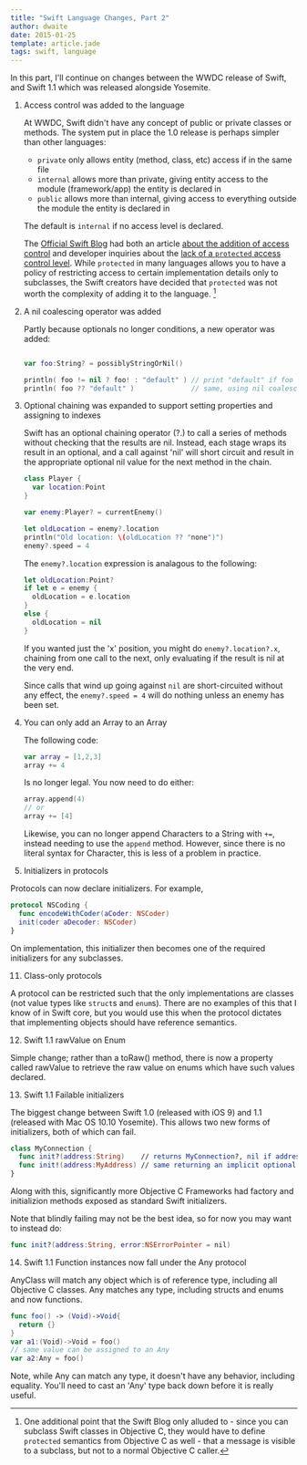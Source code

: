 ```yaml
---
title: "Swift Language Changes, Part 2"
author: dwaite
date: 2015-01-25
template: article.jade
tags: swift, language
---
```

In this part, I'll continue on changes between the WWDC release of Swift, 
and Swift 1.1 which was released alongside Yosemite.

1. Access control was added to the language

   At WWDC, Swift didn't have any concept of public or private classes or
   methods. The system put in place the 1.0 release is perhaps simpler than
   other languages:

   * `private`  only allows entity (method, class, etc) access if in the same 
                file
   * `internal` allows more than private, giving entity access to the module
                (framework/app) the entity is declared in
   * `public`   allows more than internal, giving access to everything outside
                the module the entity is declared in

   The default is `internal` if no access level is declared.

   The [Official Swift Blog] had both an article [about the addition of access
   control][Access Control Article] and developer inquiries about the [lack of
   a `protected` access control level][Protected Mode Article]. While
   `protected` in many languages allows you to have a policy of restricting
   access to certain implementation details only to subclasses, the Swift
   creators have decided that `protected` was not worth the complexity of
   adding it to the language. [^protected-note]

2. A nil coalescing operator was added

   Partly because optionals no longer conditions, a new operator was added:

   ```swift

   var foo:String? = possiblyStringOrNil()

   println( foo != nil ? foo! : "default" ) // print "default" if foo doesn't have a value
   println( foo ?? "default" )              // same, using nil coalescing operator
   ```

3. Optional chaining was expanded to support setting properties and assigning 
   to indexes

   Swift has an optional chaining operator (?.) to call a series of methods
   without checking that the results are nil. Instead, each stage wraps its
   result in an optional, and a call against 'nil' will short circuit and
   result in the appropriate optional nil value for the next method in the
   chain.

   ```swift
   class Player {
     var location:Point
   }

   var enemy:Player? = currentEnemy()

   let oldLocation = enemy?.location
   println("Old location: \(oldLocation ?? "none")")
   enemy?.speed = 4
   ```

   The `enemy?.location` expression is analagous to the following:

   ```swift
   let oldLocation:Point?
   if let e = enemy {
     oldLocation = e.location
   }
   else {
     oldLocation = nil
   }
   ```

   If you wanted just the 'x' position, you might do `enemy?.location?.x`,
   chaining from one call to the next, only evaluating if the result is nil at
   the very end.

   Since calls that wind up going against `nil` are short-circuited without any
   effect, the `enemy?.speed = 4` will do nothing unless an enemy has been set.

9. You can only add an Array to an Array

   The following code:
   
   ```swift
   var array = [1,2,3]
   array += 4
   ```
   
   Is no longer legal. You now need to do either:

   ```swift
   array.append(4)
   // or
   array += [4]
   ```
   
   Likewise, you can no longer append Characters to a String with `+=`, instead
   needing to use the `append` method. However, since there is no literal syntax
   for Character, this is less of a problem in practice.
   
10. Initializers in protocols

   Protocols can now declare initializers. For example,
   
   ```swift
   protocol NSCoding { 
     func encodeWithCoder(aCoder: NSCoder)
     init(coder aDecoder: NSCoder)
   }
   ```
   
   On implementation, this initializer then becomes one of the required
   initializers for any subclasses.
   
11. Class-only protocols

   A protocol can be restricted such that the only implementations are classes
   (not value types like `struct`s and `enum`s). There are no examples of this
   that I know of in Swift core, but you would use this when the protocol
   dictates that implementing objects should have reference semantics.

12. Swift 1.1 rawValue on Enum

   Simple change; rather than a toRaw() method, there is now a property called
   rawValue to retrieve the raw value on enums which have such values declared.
   
13. Swift 1.1 Failable initializers

   The biggest change between Swift 1.0 (released with iOS 9) and 1.1 (released
   with Mac OS 10.10 Yosemite). This allows two new forms of initializers, both
   of which can fail.
   
   ```swift
   class MyConnection {
     func init?(address:String)    // returns MyConnection?, nil if address is of the wrong format
     func init!(address:MyAddress) // same returning an implicit optional (MyConnection!)
   }
   ```
   
   Along with this, significantly more Objective C Frameworks had factory and
   initializion methods exposed as standard Swift initializers.
   
   Note that blindly failing may not be the best idea, so for now you may want
   to instead do:
   
   ```swift
   func init?(address:String, error:NSErrorPointer = nil)
   ```

14. Swift 1.1 Function instances now fall under the Any protocol

   AnyClass will match any object which is of reference type, including all
   Objective C classes. Any matches any type, including structs and enums and
   now functions.

   ```swift
   func foo() -> (Void)->Void{
     return {}
   }
   var a1:(Void)->Void = foo()
   // same value can be assigned to an Any
   var a2:Any = foo()
   ```
   
   Note, while Any can match any type, it doesn't have any behavior, including
   equality. You'll need to cast an 'Any' type back down before it is really useful.
    
[Official Swift Blog]: https://developer.apple.com/swift/blog/
[Access Control Article]: https://developer.apple.com/swift/blog/?id=5
[Protected Mode Article]: https://developer.apple.com/swift/blog/?id=11

[^protected-note]: One additional point that the Swift Blog only alluded to -
since you can subclass Swift classes in Objective C, they would have to define
`protected` semantics from Objective C as well - that a message is visible to a
subclass, but not to a normal Objective C caller.